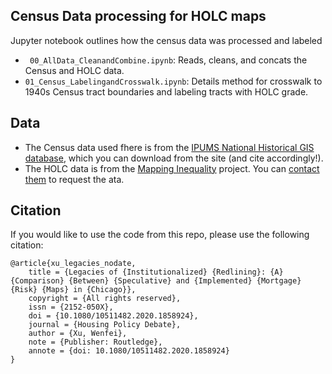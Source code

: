 ## Census Data processing for HOLC maps
Jupyter notebook outlines how the census data was processed and labeled
- ` 00_AllData_CleanandCombine.ipynb`: Reads, cleans, and concats the Census and HOLC data. 
- `01_Census_LabelingandCrosswalk.ipynb`: Details method for crosswalk to 1940s Census tract boundaries and labeling tracts with HOLC grade.

## Data 
- The Census data used fhere is from the [IPUMS National Historical GIS database](https://www.nhgis.org/), which you can download from the site (and cite accordingly!).
- The HOLC data is from the [Mapping Inequality](https://dsl.richmond.edu/panorama/redlining) project. You can [contact them](https://dsl.richmond.edu/panorama/redlining/#loc=5/39.1/-94.58&text=contactUs) to request the ata. 

## Citation 
If you would like to use the code from this repo, please use the following citation:

```
@article{xu_legacies_nodate,
	title = {Legacies of {Institutionalized} {Redlining}: {A} {Comparison} {Between} {Speculative} and {Implemented} {Mortgage} {Risk} {Maps} in {Chicago}},
	copyright = {All rights reserved},
	issn = {2152-050X},
	doi = {10.1080/10511482.2020.1858924},
	journal = {Housing Policy Debate},
	author = {Xu, Wenfei},
	note = {Publisher: Routledge},
	annote = {doi: 10.1080/10511482.2020.1858924}
}
```
